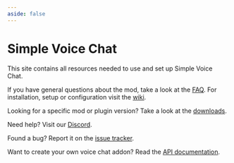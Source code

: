 ```yaml
---
aside: false
---
```


# Simple Voice Chat

This site contains all resources needed to use and set up Simple Voice Chat.

If you have general questions about the mod, take a look at the [FAQ](faq).
For installation, setup or configuration visit the [wiki](wiki/installation).

Looking for a specific mod or plugin version? Take a look at the [downloads](downloads).

Need help? Visit our [Discord](https://discord.gg/4dH2zwTmyX).

Found a bug? Report it on the [issue tracker](https://github.com/henkelmax/simple-voice-chat/issues).

Want to create your own voice chat addon? Read the [API documentation](api/overview).